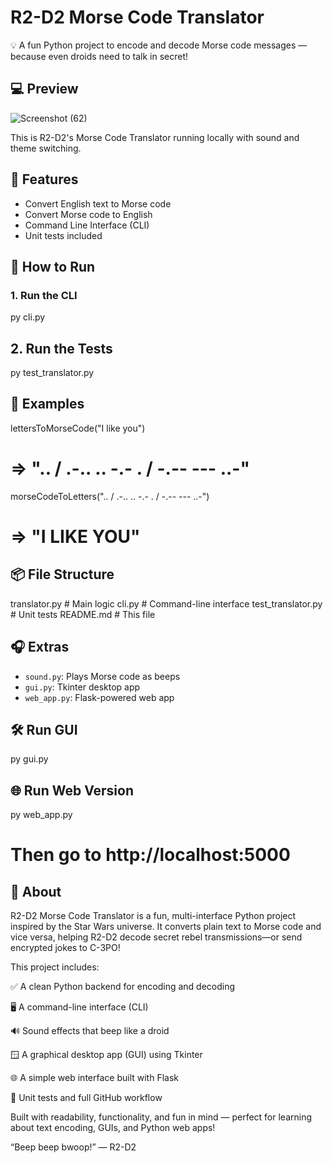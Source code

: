 # R2-D2 Morse Code Translator

💡 A fun Python project to encode and decode Morse code messages — because even droids need to talk in secret!

## 💻 Preview
![Screenshot (62)](https://github.com/user-attachments/assets/28613f5b-91b4-40fa-84d5-478b35b14997)

This is R2-D2's Morse Code Translator running locally with sound and theme switching.

## 🔧 Features
- Convert English text to Morse code
- Convert Morse code to English
- Command Line Interface (CLI)
- Unit tests included

## 🚀 How to Run

### 1. Run the CLI
py cli.py

## 2. Run the Tests
py test_translator.py

## 🧪 Examples

lettersToMorseCode("I like you")
# => ".. / .-.. .. -.- . / -.-- --- ..-"

morseCodeToLetters(".. / .-.. .. -.- . / -.-- --- ..-")
# => "I LIKE YOU"

## 📦 File Structure

translator.py        # Main logic
cli.py               # Command-line interface
test_translator.py   # Unit tests
README.md            # This file

## 🎧 Extras

- `sound.py`: Plays Morse code as beeps
- `gui.py`: Tkinter desktop app
- `web_app.py`: Flask-powered web app

## 🛠️ Run GUI
py gui.py

## 🌐 Run Web Version

py web_app.py
# Then go to http://localhost:5000

## 📖 About

R2-D2 Morse Code Translator is a fun, multi-interface Python project inspired by the Star Wars universe. It converts plain text to Morse code and vice versa, helping R2-D2 decode secret rebel transmissions—or send encrypted jokes to C-3PO!

This project includes:

✅ A clean Python backend for encoding and decoding

🖥️ A command-line interface (CLI)

🔊 Sound effects that beep like a droid

🪟 A graphical desktop app (GUI) using Tkinter

🌐 A simple web interface built with Flask

🧪 Unit tests and full GitHub workflow

Built with readability, functionality, and fun in mind — perfect for learning about text encoding, GUIs, and Python web apps!

“Beep beep bwoop!” — R2-D2
